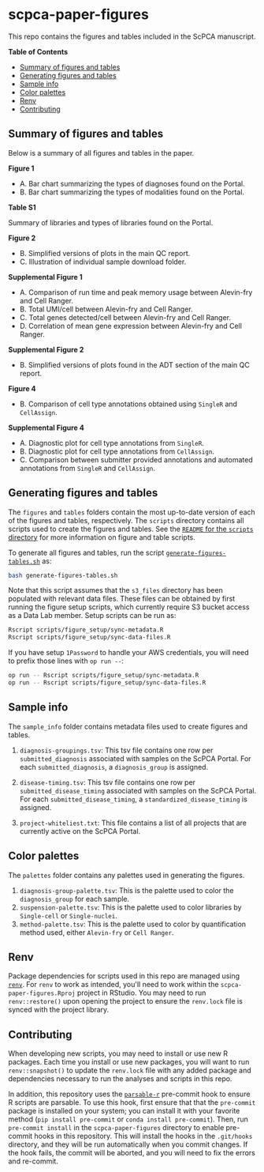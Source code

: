 # scpca-paper-figures

This repo contains the figures and tables included in the ScPCA manuscript.

<!-- START doctoc generated TOC please keep comment here to allow auto update -->
<!-- DON'T EDIT THIS SECTION, INSTEAD RE-RUN doctoc TO UPDATE -->
**Table of Contents**

- [Summary of figures and tables](#summary-of-figures-and-tables)
- [Generating figures and tables](#generating-figures-and-tables)
- [Sample info](#sample-info)
- [Color palettes](#color-palettes)
- [Renv](#renv)
- [Contributing](#contributing)

<!-- END doctoc generated TOC please keep comment here to allow auto update -->

## Summary of figures and tables

Below is a summary of all figures and tables in the paper.

**Figure 1**

- A. Bar chart summarizing the types of diagnoses found on the Portal.
- B. Bar chart summarizing the types of modalities found on the Portal.

**Table S1**

Summary of libraries and types of libraries found on the Portal.

**Figure 2**

- B. Simplified versions of plots in the main QC report.
- C. Illustration of individual sample download folder.

**Supplemental Figure 1**

- A. Comparison of run time and peak memory usage between Alevin-fry and Cell Ranger.
- B. Total UMI/cell between Alevin-fry and Cell Ranger.
- C. Total genes detected/cell between Alevin-fry and Cell Ranger.
- D. Correlation of mean gene expression between Alevin-fry and Cell Ranger.

**Supplemental Figure 2**

- B. Simplified versions of plots found in the ADT section of the main QC report.

**Figure 4**

- B. Comparison of cell type annotations obtained using `SingleR` and `CellAssign`.

**Supplemental Figure 4**

- A. Diagnostic plot for cell type annotations from `SingleR`.
- B. Diagnostic plot for cell type annotations from `CellAssign`.
- C. Comparison between submitter provided annotations and automated annotations from `SingleR` and `CellAssign`.

## Generating figures and tables

The `figures` and `tables` folders contain the most up-to-date version of each of the figures and tables, respectively.
The `scripts` directory contains all scripts used to create the figures and tables.
See the [`README` for the `scripts` directory](./scripts/README.md) for more information on figure and table scripts.

To generate all figures and tables, run the script [`generate-figures-tables.sh`](generate-figures-tables.sh) as:

```sh
bash generate-figures-tables.sh
```

Note that this script assumes that the `s3_files` directory has been populated with relevant data files.
These files can be obtained by first running the figure setup scripts, which currently require S3 bucket access as a Data Lab member.
Setup scripts can be run as:

```sh
Rscript scripts/figure_setup/sync-metadata.R
Rscript scripts/figure_setup/sync-data-files.R
```

If you have setup `1Password` to handle your AWS credentials, you will need to prefix those lines with `op run --`:

```sh
op run -- Rscript scripts/figure_setup/sync-metadata.R
op run -- Rscript scripts/figure_setup/sync-data-files.R
```


## Sample info

The `sample_info` folder contains metadata files used to create figures and tables.

1. `diagnosis-groupings.tsv`: This tsv file contains one row per `submitted_diagnosis` associated with samples on the ScPCA Portal.
For each `submitted_diagnosis`, a `diagnosis_group` is assigned.

2. `disease-timing.tsv`: This tsv file contains one row per `submitted_disease_timing` associated with samples on the ScPCA Portal.
For each `submitted_disease_timing`, a `standardized_disease_timing` is assigned.

3. `project-whiteliest.txt`: This file contains a list of all projects that are currently active on the ScPCA Portal.

## Color palettes

The `palettes` folder contains any palettes used in generating the figures.

1. `diagnosis-group-palette.tsv`: This is the palette used to color the `diagnosis_group` for each sample.
2. `suspension-palette.tsv`: This is the palette used to color libraries by `Single-cell` or `Single-nuclei`.
3. `method-palette.tsv`: This is the palette used to color by quantification method used, either `Alevin-fry` or `Cell Ranger`.

## Renv

Package dependencies for scripts used in this repo are managed using [`renv`](https://rstudio.github.io/renv/index.html).
For `renv` to work as intended, you'll need to work within the `scpca-paper-figures.Rproj` project in RStudio.
You may need to run `renv::restore()` upon opening the project to ensure the `renv.lock` file is synced with the project library.


## Contributing

When developing new scripts, you may need to install or use new R packages.
Each time you install or use new packages, you will want to run `renv::snapshot()` to update the `renv.lock` file with any added package and dependencies necessary to run the analyses and scripts in this repo.

In addition, this repository uses the [`parsable-r`](https://lorenzwalthert.github.io/precommit/articles/available-hooks.html#parsable-r) pre-commit hook to ensure R scripts are parsable.
To use this hook, first ensure that that the `pre-commit` package is installed on your system; you can install it with your favorite method (`pip install pre-commit` or `conda install pre-commit`).
Then, run `pre-commit install` in the `scpca-paper-figures` directory to enable pre-commit hooks in this repository.
This will install the hooks in the `.git/hooks` directory, and they will be run automatically when you commit changes.
If the hook fails, the commit will be aborted, and you will need to fix the errors and re-commit.

